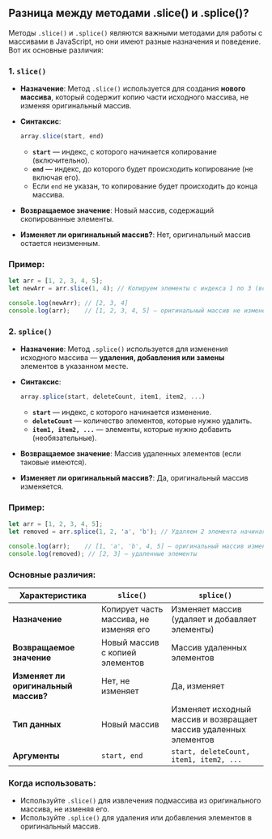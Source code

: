 ## Разница между методами .slice() и .splice()?

Методы `.slice()` и `.splice()` являются важными методами для работы с массивами в JavaScript, но они имеют разные назначения и поведение. Вот их основные различия:

### 1. **`slice()`**

- **Назначение**: Метод `.slice()` используется для создания **нового массива**, который содержит копию части исходного массива, не изменяя оригинальный массив.
- **Синтаксис**: 
  ```javascript
  array.slice(start, end)
  ```
  - **`start`** — индекс, с которого начинается копирование (включительно).
  - **`end`** — индекс, до которого будет происходить копирование (не включая его).
  - Если `end` не указан, то копирование будет происходить до конца массива.

- **Возвращаемое значение**: Новый массив, содержащий скопированные элементы.
- **Изменяет ли оригинальный массив?**: Нет, оригинальный массив остается неизменным.

### Пример:

```javascript
let arr = [1, 2, 3, 4, 5];
let newArr = arr.slice(1, 4); // Копируем элементы с индекса 1 по 3 (всего 3, 4, 5)

console.log(newArr); // [2, 3, 4]
console.log(arr);    // [1, 2, 3, 4, 5] — оригинальный массив не изменен
```

### 2. **`splice()`**

- **Назначение**: Метод `.splice()` используется для изменения исходного массива — **удаления, добавления или замены** элементов в указанном месте.
- **Синтаксис**:
  ```javascript
  array.splice(start, deleteCount, item1, item2, ...)
  ```
  - **`start`** — индекс, с которого начинается изменение.
  - **`deleteCount`** — количество элементов, которые нужно удалить.
  - **`item1, item2, ...`** — элементы, которые нужно добавить (необязательные).

- **Возвращаемое значение**: Массив удаленных элементов (если таковые имеются).
- **Изменяет ли оригинальный массив?**: Да, оригинальный массив изменяется.

### Пример:

```javascript
let arr = [1, 2, 3, 4, 5];
let removed = arr.splice(1, 2, 'a', 'b'); // Удаляем 2 элемента начиная с индекса 1 и добавляем 'a' и 'b'

console.log(arr);    // [1, 'a', 'b', 4, 5] — оригинальный массив изменен
console.log(removed); // [2, 3] — удаленные элементы
```

### Основные различия:

| **Характеристика** | **`slice()`**                      | **`splice()`**                          |
|--------------------|------------------------------------|-----------------------------------------|
| **Назначение**      | Копирует часть массива, не изменяя его | Изменяет массив (удаляет и добавляет элементы) |
| **Возвращаемое значение** | Новый массив с копией элементов | Массив удаленных элементов |
| **Изменяет ли оригинальный массив?** | Нет, не изменяет | Да, изменяет |
| **Тип данных**      | Новый массив                      | Изменяет исходный массив и возвращает массив удаленных элементов |
| **Аргументы**       | `start, end`                       | `start, deleteCount, item1, item2, ...` |

### Когда использовать:

- Используйте `.slice()` для извлечения подмассива из оригинального массива, не изменяя его.
- Используйте `.splice()` для удаления или добавления элементов в оригинальный массив.